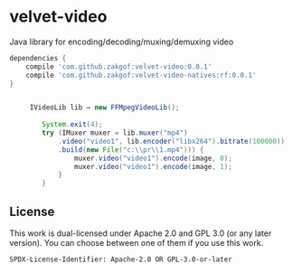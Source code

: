 # velvet-video
Java library for encoding/decoding/muxing/demuxing video

````groovy
dependencies {
    compile 'com.github.zakgof:velvet-video:0.0.1'
    compile 'com.github.zakgof:velvet-video-natives:rf:0.0.1'
}
````

````java

     IVideoLib lib = new FFMpegVideoLib();
        
        System.exit(4);
        try (IMuxer muxer = lib.muxer("mp4")
            .video("video1", lib.encoder("libx264").bitrate(100000))
            .build(new File("c:\\pr\\1.mp4"))) {            
                muxer.video("video1").encode(image, 0);
                muxer.video("video1").encode(image, 1);
            }
        }

````

## License

This work is dual-licensed under Apache 2.0 and GPL 3.0 (or any later version).
You can choose between one of them if you use this work.

`SPDX-License-Identifier: Apache-2.0 OR GPL-3.0-or-later`
